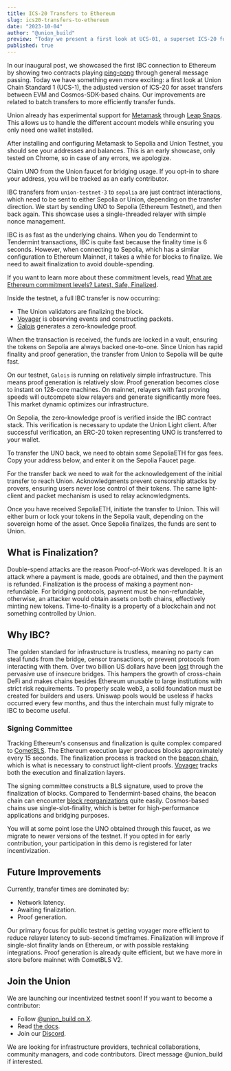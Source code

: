```yaml
---
title: ICS-20 Transfers to Ethereum
slug: ics20-transfers-to-ethereum
date: "2023-10-04"
author: "@union_build"
preview: "Today we present a first look at UCS-01, a superset ICS-20 for asset transfers between EVM and Cosmos-SDK-based chains."
published: true
---
```


<script>
    import TokenTransfer from '$lib/TokenTransfer.svelte';
    import ConnectToMetamask from './ConnectToMetamask.svelte';
    import AddressesAndBalances from './AddressesAndBalances.svelte'; 
    import FaucetButton from './FaucetButton.svelte'; 
    import TransferUnoToEthereum from './TransferUnoToEthereum.svelte'; 
    import TransferUnoToEthereumStatus from './TransferUnoToEthereumStatus.svelte'; 
    import SepoliaFaucetButton from './SepoliaFaucetButton.svelte';
    import SendUnoToUnionButton from './SendUnoToUnionButton.svelte';
    import SendUnoToUnionStatus from './SendUnoToUnionStatus.svelte';
</script>

In our inaugural post, we showcased the first IBC connection to Ethereum by showing two contracts playing [ping-pong](../the-journey-so-far) through general message passing. Today we have something even more exciting: a first look at Union Chain Standard 1 (UCS-1), the adjusted version of ICS-20 for asset transfers between EVM and Cosmos-SDK-based chains. Our improvements are related to batch transfers to more efficiently transfer funds.

Union already has experimental support for [Metamask](https://metamask.io/) through [Leap Snaps](https://www.leapwallet.io/snaps). This allows us to handle the different account models while ensuring you only need one wallet installed.

<ConnectToMetamask/>

After installing and configuring Metamask to Sepolia and Union Testnet, you should see your addresses and balances. This is an early showcase, only tested on Chrome, so in case of any errors, we apologize.

<AddressesAndBalances/>

Claim UNO from the Union faucet for bridging usage. If you opt-in to share your address, you will be tracked as an early contributor.

<FaucetButton/>

IBC transfers from `union-testnet-3` to `sepolia` are just contract interactions, which need to be sent to either Sepolia or Union, depending on the transfer direction. We start by sending UNO to Sepolia (Ethereum Testnet), and then back again. This showcase uses a single-threaded relayer with simple nonce management.

IBC is as fast as the underlying chains. When you do Tendermint to Tendermint transactions, IBC is quite fast because the finality time is 6 seconds. However, when connecting to Sepolia, which has a similar configuration to Ethereum Mainnet, it takes a while for blocks to finalize. We need to await finalization to avoid double-spending.

If you want to learn more about these commitment levels, read [What are Ethereum commitment levels? Latest, Safe, Finalized](https://www.alchemy.com/overviews/ethereum-commitment-levels).

<TransferUnoToEthereum/>

Inside the testnet, a full IBC transfer is now occurring:

- The Union validators are finalizing the block.
- [Voyager](https://docs.union.build/architecture/voyager) is observing events and constructing packets.
- [Galois](https://docs.union.build/architecture/galois) generates a zero-knowledge proof.

When the transaction is received, the funds are locked in a vault, ensuring the tokens on Sepolia are always backed one-to-one. Since Union has rapid finality and proof generation, the transfer from Union to Sepolia will be quite fast.

On our testnet, `Galois` is running on relatively simple infrastructure. This means proof generation is relatively slow. Proof generation becomes close to instant on 128-core machines. On mainnet, relayers with fast proving speeds will outcompete slow relayers and generate significantly more fees. This market dynamic optimizes our infrastructure.

On Sepolia, the zero-knowledge proof is verified inside the IBC contract stack. This verification is necessary to update the Union Light client. After successful verification, an ERC-20 token representing UNO is transferred to your wallet.

<TransferUnoToEthereumStatus/>

To transfer the UNO back, we need to obtain some SepoliaETH for gas fees. Copy your address below, and enter it on the Sepolia Faucet page.

<SepoliaFaucetButton/>

<!-- Sepolia Faucet + Copy button -->

For the transfer back we need to wait for the acknowledgement of the initial transfer to reach Union. Acknowledgments prevent censorship attacks by provers, ensuring users never lose control of their tokens. The same light-client and packet mechanism is used to relay acknowledgments.

<!-- Acknowledgement Element -->

Once you have received SepoliaETH, initiate the transfer to Union. This will either burn or lock your tokens in the Sepolia vault, depending on the sovereign home of the asset. Once Sepolia finalizes, the funds are sent to Union.

<SendUnoToUnionButton/>

<!-- Union Transfer Element -->

## What is Finalization?

Double-spend attacks are the reason Proof-of-Work was developed. It is an attack where a payment is made, goods are obtained, and then the payment is refunded. Finalization is the process of making a payment non-refundable. For bridging protocols, payment must be non-refundable, otherwise, an attacker would obtain assets on both chains, effectively minting new tokens. Time-to-finality is a property of a blockchain and not something controlled by Union.

## Why IBC?

The golden standard for infrastructure is trustless, meaning no party can steal funds from the bridge, censor transactions, or prevent protocols from interacting with them. Over two billion US dollars have been [lost](https://www.coindesk.com/consensus-magazine/2023/06/02/bridge-exploits-cost-2b-in-2022-heres-how-they-could-have-been-averted/) through the pervasive use of insecure bridges. This hampers the growth of cross-chain DeFi and makes chains besides Ethereum unusable to large institutions with strict risk requirements. To properly scale web3, a solid foundation must be created for builders and users. Uniswap pools would be useless if hacks occurred every few months, and thus the interchain must fully migrate to IBC to become useful.

### Signing Committee

Tracking Ethereum's consensus and finalization is quite complex compared to [CometBLS](https://docs.union.build/architecture/cometbls). The Ethereum execution layer produces blocks approximately every 15 seconds. The finalization process is tracked on the [beacon chain](https://ethereum.org/en/roadmap/beacon-chain/), which is what is necessary to construct light-client proofs. [Voyager](https://docs.union.build/architecture/voyager) tracks both the execution and finalization layers.

The signing committee constructs a BLS signature, used to prove the finalization of blocks. Compared to Tendermint-based chains, the beacon chain can encounter [block reorganizations](https://barnabe.substack.com/p/pos-ethereum-reorg) quite easily. Cosmos-based chains use single-slot-finality, which is better for high-performance applications and bridging purposes.

<SendUnoToUnionStatus/>

You will at some point lose the UNO obtained through this faucet, as we migrate to newer versions of the testnet. If you opted in for early contribution, your participation in this demo is registered for later incentivization.

## Future Improvements

Currently, transfer times are dominated by:

- Network latency.
- Awaiting finalization.
- Proof generation.

Our primary focus for public testnet is getting voyager more efficient to reduce relayer latency to sub-second timeframes. Finalization will improve if single-slot finality lands on Ethereum, or with possible restaking integrations. Proof generation is already quite efficient, but we have more in store before mainnet with CometBLS V2.

## Join the Union

We are launching our incentivized testnet soon! If you want to become a contributor:

- Follow [@union_build on X](https://x.com/union_build).
- Read [the docs](https://docs.union.build).
- Join our [Discord](https://discord.com/invite/union-build).

We are looking for infrastructure providers, technical collaborations, community managers, and code contributors. Direct message @union_build if interested.
